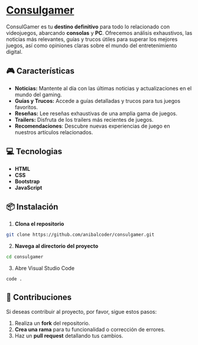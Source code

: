 # [Consulgamer](https://consulgamer.vercel.app/ 'Visitar')

ConsulGamer es tu **destino definitivo** para todo lo relacionado con videojuegos, abarcando **consolas** y **PC**. Ofrecemos análisis exhaustivos, las noticias más relevantes, guías y trucos útiles para superar los mejores juegos, así como opiniones claras sobre el mundo del entretenimiento digital.

## 🎮 Características

- **Noticias:** Mantente al día con las últimas noticias y actualizaciones en el mundo del gaming.
- **Guías y Trucos:** Accede a guías detalladas y trucos para tus juegos favoritos.
- **Reseñas:** Lee reseñas exhaustivas de una amplia gama de juegos.
- **Trailers:** Disfruta de los trailers más recientes de juegos.
- **Recomendaciones**: Descubre nuevas experiencias de juego en nuestros artículos relacionados.

## 💻 Tecnologias

- **HTML**
- **CSS**
- **Bootstrap**
- **JavaScript**

## 📦 Instalación

1. **Clona el repositorio**

```bash
git clone https://github.com/anibalcoder/consulgamer.git
```

2. **Navega al directorio del proyecto**

```bash
cd consulgamer
```

3. Abre Visual Studio Code

```bash
code .
```

## 📝 Contribuciones

Si deseas contribuir al proyecto, por favor, sigue estos pasos:

1. Realiza un **fork** del repositorio.
2. **Crea una rama** para tu funcionalidad o corrección de errores.
3. Haz un **pull request** detallando tus cambios.
